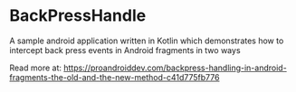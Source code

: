 # BackPressHandle
A sample android application written in Kotlin which demonstrates how to intercept back press events in Android fragments in two ways

Read more at:
https://proandroiddev.com/backpress-handling-in-android-fragments-the-old-and-the-new-method-c41d775fb776


